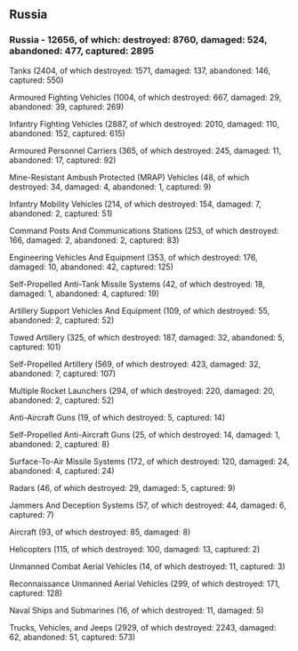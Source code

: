 
 
 ## Russia
 
 ### Russia - 12656, of which: destroyed: 8760, damaged: 524, abandoned: 477, captured: 2895

 

 

 Tanks (2404, of which destroyed: 1571, damaged: 137, abandoned: 146, captured: 550)

 Armoured Fighting Vehicles (1004, of which destroyed: 667, damaged: 29, abandoned: 39, captured: 269)

 Infantry Fighting Vehicles (2887, of which destroyed: 2010, damaged: 110, abandoned: 152, captured: 615)

 Armoured Personnel Carriers (365, of which destroyed: 245, damaged: 11, abandoned: 17, captured: 92)

 Mine-Resistant Ambush Protected (MRAP) Vehicles (48, of which destroyed: 34, damaged: 4, abandoned: 1, captured: 9)

 Infantry Mobility Vehicles (214, of which destroyed: 154, damaged: 7, abandoned: 2, captured: 51)

 Command Posts And Communications Stations (253, of which destroyed: 166, damaged: 2, abandoned: 2, captured: 83)

 Engineering Vehicles And Equipment (353, of which destroyed: 176, damaged: 10, abandoned: 42, captured: 125)

 Self-Propelled Anti-Tank Missile Systems (42, of which destroyed: 18, damaged: 1, abandoned: 4, captured: 19)

 Artillery Support Vehicles And Equipment (109, of which destroyed: 55, abandoned: 2, captured: 52)

 Towed Artillery (325, of which destroyed: 187, damaged: 32, abandoned: 5, captured: 101)

 Self-Propelled Artillery (569, of which destroyed: 423, damaged: 32, abandoned: 7, captured: 107)

 Multiple Rocket Launchers (294, of which destroyed: 220, damaged: 20, abandoned: 2, captured: 52)

 Anti-Aircraft Guns (19, of which destroyed: 5, captured: 14)

 Self-Propelled Anti-Aircraft Guns (25, of which destroyed: 14, damaged: 1, abandoned: 2, captured: 8)

 Surface-To-Air Missile Systems (172, of which destroyed: 120, damaged: 24, abandoned: 4, captured: 24)

 Radars (46, of which destroyed: 29, damaged: 5, captured: 9)

 Jammers And Deception Systems (57, of which destroyed: 44, damaged: 6, captured: 7)

 Aircraft (93, of which destroyed: 85, damaged: 8)

 Helicopters (115, of which destroyed: 100, damaged: 13, captured: 2)

 Unmanned Combat Aerial Vehicles (14, of which destroyed: 11, captured: 3)

 Reconnaissance Unmanned Aerial Vehicles (299, of which destroyed: 171, captured: 128)

 Naval Ships and Submarines (16, of which destroyed: 11, damaged: 5)

 Trucks, Vehicles, and Jeeps (2929, of which destroyed: 2243, damaged: 62, abandoned: 51, captured: 573)

